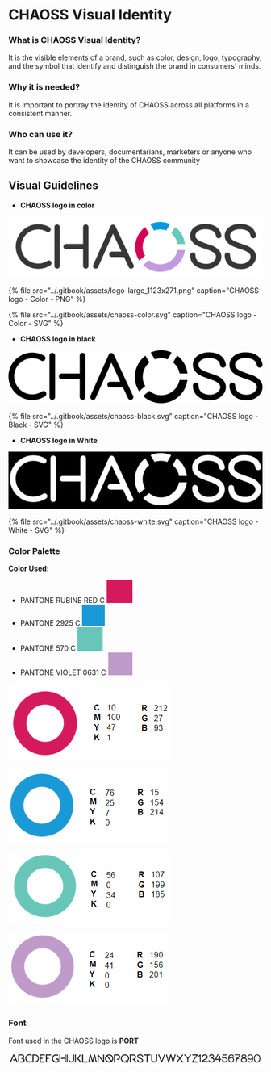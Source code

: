 # CHAOSS Visual Identity

### What is CHAOSS Visual Identity?

It is the visible elements of a brand, such as color, design, logo, typography, and the symbol that identify and distinguish the brand in consumers' minds.

### Why it is needed?

It is important to portray the identity of CHAOSS across all platforms in a consistent manner. 

### Who can use it?

It can be used by developers, documentarians, marketers or anyone who want to showcase the identity of the CHAOSS community

## Visual Guidelines

* **CHAOSS logo in color**

![](../.gitbook/assets/logo-large_1123x271.png)

{% file src="../.gitbook/assets/logo-large\_1123x271.png" caption="CHAOSS logo - Color - PNG" %}

{% file src="../.gitbook/assets/chaoss-color.svg" caption="CHAOSS logo - Color - SVG" %}

* **CHAOSS logo in black**

![](../.gitbook/assets/chaoss-black.svg)

{% file src="../.gitbook/assets/chaoss-black.svg" caption="CHAOSS logo - Black - SVG" %}

* **CHAOSS logo in White**

![](../.gitbook/assets/chaoss-white.png)

{% file src="../.gitbook/assets/chaoss-white.svg" caption="CHAOSS logo - White - SVG" %}

### Color Palette

**Color Used:** 

* PANTONE RUBINE RED C ![](../.gitbook/assets/r.png) 
* PANTONE 2925 C ![](../.gitbook/assets/b.png) 
* PANTONE 570 C ![](../.gitbook/assets/g.png) 
* PANTONE VIOLET 0631 C ![](../.gitbook/assets/p.png) 

![](../.gitbook/assets/chaoss-r.png)

![](../.gitbook/assets/chaoss-b.png)

![](../.gitbook/assets/chaoss-g.png)

![](../.gitbook/assets/chaoss-p.png)

### Font

Font used in the CHAOSS logo is **PORT**

![](../.gitbook/assets/chaoss-font.png)

